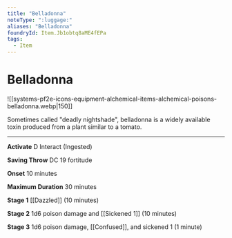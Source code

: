 ```yaml
---
title: "Belladonna"
noteType: ":luggage:"
aliases: "Belladonna"
foundryId: Item.Jb1obtq8aME4fEPa
tags:
  - Item
---
```


# Belladonna
![[systems-pf2e-icons-equipment-alchemical-items-alchemical-poisons-belladonna.webp|150]]

Sometimes called "deadly nightshade", belladonna is a widely available toxin produced from a plant similar to a tomato.

* * *

**Activate** D Interact (Ingested)

**Saving Throw** DC 19 fortitude

**Onset** 10 minutes

**Maximum Duration** 30 minutes

**Stage 1** [[Dazzled]] (10 minutes)

**Stage 2** 1d6 poison damage and [[Sickened 1]] (10 minutes)

**Stage 3** 1d6 poison damage, [[Confused]], and sickened 1 (1 minute)
